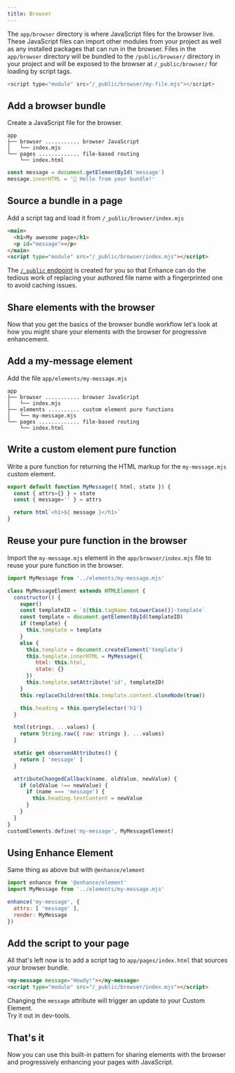```yaml
---
title: Browser
---
```


The `app/browser` directory is where JavaScript files for the browser live. These JavaScript files can import other modules from your project as well as any installed packages that can run in the browser. Files in the `app/browser` directory will be bundled to the `/public/browser/` directory in your project and will be exposed to the browser at `/_public/browser/` for loading by script tags.

```javascript
<script type="module" src="/_public/browser/my-file.mjs"></script>
```

## Add a browser bundle

Create a JavaScript file for the browser.

```
app
├── browser ........... browser JavaScript
│   └── index.mjs
└── pages ............. file-based routing
    └── index.html
```

<doc-code filename="app/browser/index.mjs">

```javascript
const message = document.getElementById('message')
message.innerHTML = '👋 Hello from your bundle!'
```

</doc-code>

## Source a bundle in a page

Add a script tag and load it from `/_public/browser/index.mjs`

<doc-code filename="app/pages/index.html">

```html
<main>
  <h1>My awesome page</h1>
  <p id="message"></p>
</main>
<script type="module" src="/_public/browser/index.mjs"></script>
```

</doc-code>

<doc-callout level="info" mark="💭">

The [`/_public` endpoint](/docs/conventions/public) is created for you so that Enhance can do the tedious work of replacing your authored file name with a fingerprinted one to avoid caching issues.

</doc-callout>

## Share elements with the browser

Now that you get the basics of the browser bundle workflow let's look at how you might share your elements with the browser for progressive enhancement.

## Add a my-message element

Add the file `app/elements/my-message.mjs`

```
app
├── browser ........... browser JavaScript
│   └── index.mjs
├── elements .......... custom element pure functions
│   └── my-message.mjs
└── pages ............. file-based routing
    └── index.html
```

## Write a custom element pure function

Write a pure function for returning the HTML markup for the `my-message.mjs` custom element.

<doc-code filename="app/elements/my-message.mjs">

```javascript
export default function MyMessage({ html, state }) {
  const { attrs={} } = state
  const { message='' } = attrs

  return html`<h1>${ message }</h1>`
}
```

</doc-code>

## Reuse your pure function in the browser

Import the `my-message.mjs` element in the `app/browser/index.mjs` file to reuse your pure function in the browser.

<doc-code filename="app/browser/index.mjs">

```javascript
import MyMessage from '../elements/my-message.mjs'

class MyMessageElement extends HTMLElement {
  constructor() {
    super()
    const templateID = `${this.tagName.toLowerCase()}-template`
    const template = document.getElementById(templateID)
    if (template) {
      this.template = template
    }
    else {
      this.template = document.createElement('template')
      this.template.innerHTML = MyMessage({
         html: this.html,
         state: {}
      })
      this.template.setAttribute('id', templateID)
    }
    this.replaceChildren(this.template.content.cloneNode(true))

    this.heading = this.querySelector('h1')
  }

  html(strings, ...values) {
    return String.raw({ raw: strings }, ...values)
  }

  static get observedAttributes() {
    return [ 'message' ]
  }

  attributeChangedCallback(name, oldValue, newValue) {
    if (oldValue !== newValue) {
      if (name === 'message') {
        this.heading.textContent = newValue
      }
    }
  }
}
customElements.define('my-message', MyMessageElement)
```

</doc-code>


## Using Enhance Element

Same thing as above but with `@enhance/element`

<doc-code filename="app/browser/index.mjs">

```javascript
import enhance from '@enhance/element'
import MyMessage from '../elements/my-message.mjs'

enhance('my-message', {
  attrs: [ 'message' ],
  render: MyMessage
})
```

</doc-code>

## Add the script to your page

All that's left now is to add a script tag to `app/pages/index.html`  that sources your browser bundle.

<doc-code filename="app/pages/index.html">

```html
<my-message message="Howdy!"></my-message>
<script type="module" src="/_public/browser/index.mjs"></script>
```

</doc-code>

<doc-callout level="info" mark="🤯">

Changing the `message` attribute will trigger an update to your Custom Element.
<br>
Try it out in dev-tools.

</doc-callout>

## That's it

Now you can use this built-in pattern for sharing elements with the browser and progressively enhancing your pages with JavaScript.
